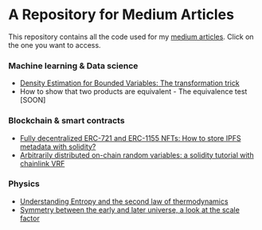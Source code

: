 # A Repository for Medium Articles
This repository contains all the code used for my [medium articles](https://aurelien-pelissier.medium.com/). Click on the one you want to access.

### Machine learning & Data science
- [Density Estimation for Bounded Variables: The transformation trick](Density%20estimation%20for%20bounded%20variables)
- How to show that two products are equivalent - The equivalence test [SOON]

### Blockchain & smart contracts
- [Fully decentralized ERC-721 and ERC-1155 NFTs: How to store IPFS metadata with solidity?](Fully%20Decentralized%20ERC-721%20and%20ERC-1155%20NFTs)
- [Arbitrarily distributed on-chain random variables: a solidity tutorial with chainlink VRF](Arbitrarily%20distributed%20on-chain%20random%20variables)

### Physics
- [Understanding Entropy and the second law of thermodynamics](Understanding%20entropy%20and%20the%20second%20law%20of%20thermodynamics)
- [Symmetry between the early and later universe, a look at the scale factor](Symmetry%20between%20the%20early%20and%20later%20universe%2C%20a%20look%20at%20the%20scale%20factor)
